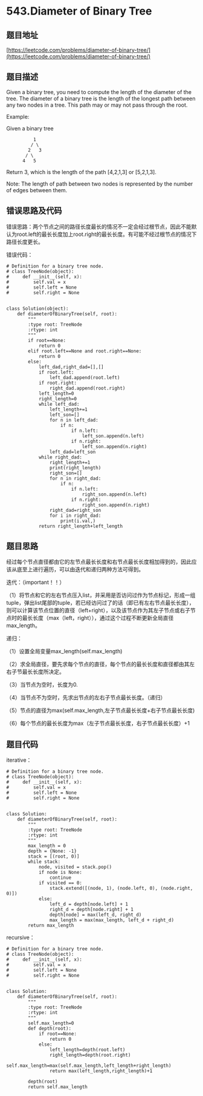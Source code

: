 543.Diameter of Binary Tree
===========================

题目地址
-------
[https://leetcode.com/problems/diameter-of-binary-tree/](https://leetcode.com/problems/diameter-of-binary-tree/)

题目描述
-------
Given a binary tree, you need to compute the length of the diameter of the tree. The diameter of a binary tree is the length of the longest path between any two nodes in a tree. This path may or may not pass through the root.

Example:

Given a binary tree
```
          1
         / \
        2   3
       / \     
      4   5    
```
Return 3, which is the length of the path [4,2,1,3] or [5,2,1,3].

Note: The length of path between two nodes is represented by the number of edges between them.



错误思路及代码
-------------

错误思路：两个节点之间的路径长度最长的情况不一定会经过根节点，因此不能默认为root.left的最长长度加上root.right的最长长度。有可能不经过根节点的情况下路径长度更长。

错误代码：
```
# Definition for a binary tree node.
# class TreeNode(object):
#     def __init__(self, x):
#         self.val = x
#         self.left = None
#         self.right = None


class Solution(object):
    def diameterOfBinaryTree(self, root):
        """
        :type root: TreeNode
        :rtype: int
        """
        if root==None:
            return 0
        elif root.left==None and root.right==None:
            return 0
        else:
            left_dad,right_dad=[],[]
            if root.left:
                left_dad.append(root.left)
            if root.right:
                right_dad.append(root.right)
            left_length=0
            right_length=0
            while left_dad: 
                left_length+=1
                left_son=[]
                for n in left_dad:
                    if n:
                        if n.left:
                            left_son.append(n.left)
                        if n.right:
                            left_son.append(n.right)
                left_dad=left_son
            while right_dad: 
                right_length+=1
                print(right_length)
                right_son=[]
                for n in right_dad:
                    if n:
                        if n.left:
                            right_son.append(n.left)
                        if n.right:
                            right_son.append(n.right)
                right_dad=right_son
                for i in right_dad:
                    print(i.val,)
            return right_length+left_length
```

题目思路
-------

经过每个节点直径都由它的左节点最长长度和右节点最长长度相加得到的，因此应该从底至上进行遍历，可以由迭代和递归两种方法可得到。

迭代：（important！！）

（1）将节点和它的左右节点压入list，并采用是否访问过作为节点标记，形成一组tuple，弹出list尾部的tuple，若已经访问过了的话（即已有左右节点最长长度），
则可以计算该节点位置的直径（left+right），以及该节点作为其左子节点或右子节点时的最长长度（max（left，right）），通过这个过程不断更新全局直径max_length。

递归：

（1）设置全局变量max_length(self.max_length)

（2）求全局直径，要先求每个节点的直径，每个节点的最长长度和直径都由其左右子节最长长度所决定。

（3）当节点为空时，长度为0.

（4）当节点不为空时，先求出节点的左右子节点最长长度。（递归）

（5）节点的直径为max(self.max_length,左子节点最长长度+右子节点最长长度)

（6）每个节点的最长长度为max（左子节点最长长度，右子节点最长长度）+1




题目代码
-------

iterative：

```
# Definition for a binary tree node.
# class TreeNode(object):
#     def __init__(self, x):
#         self.val = x
#         self.left = None
#         self.right = None


class Solution:
    def diameterOfBinaryTree(self, root):
        """
        :type root: TreeNode
        :rtype: int
        """
        max_length = 0
        depth = {None: -1}
        stack = [(root, 0)]
        while stack:
            node, visited = stack.pop()
            if node is None:
                continue
            if visited == 0:
                stack.extend([(node, 1), (node.left, 0), (node.right, 0)])
            else:
                left_d = depth[node.left] + 1
                right_d = depth[node.right] + 1
                depth[node] = max(left_d, right_d)
                max_length = max(max_length, left_d + right_d)
        return max_length
```

recursive：
```
# Definition for a binary tree node.
# class TreeNode(object):
#     def __init__(self, x):
#         self.val = x
#         self.left = None
#         self.right = None


class Solution:
    def diameterOfBinaryTree(self, root):
        """
        :type root: TreeNode
        :rtype: int
        """
        self.max_length=0
        def depth(root):
            if root==None:
                return 0
            else:
                left_length=depth(root.left)
                right_length=depth(root.right)
                self.max_length=max(self.max_length,left_length+right_length)
                return max(left_length,right_length)+1
            
        depth(root)
        return self.max_length
```
